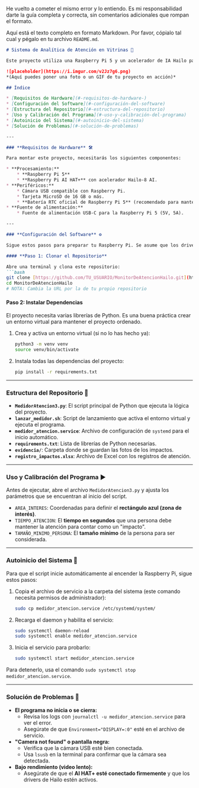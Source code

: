 He vuelto a cometer el mismo error y lo entiendo. Es mi responsabilidad darte la guía completa y correcta, sin comentarios adicionales que rompan el formato.

Aquí está el texto completo en formato Markdown. Por favor, cópialo tal cual y pégalo en tu archivo `README.md`.

````markdown
# Sistema de Analítica de Atención en Vitrinas 🤖️

Este proyecto utiliza una Raspberry Pi 5 y un acelerador de IA Hailo para medir la atención de las personas hacia una vitrina o exhibición de productos. Cuando el sistema detecta una **"atención cualificada"** (una persona mira fijamente por un tiempo), registra un "impacto visual" y toma una fotografía como evidencia.

![placeholder](https://i.imgur.com/v2Jz7g6.png)
*(Aquí puedes poner una foto o un GIF de tu proyecto en acción)*

## Índice

* [Requisitos de Hardware](#-requisitos-de-hardware-️)
* [Configuración del Software](#-configuración-del-software)
* [Estructura del Repositorio](#-estructura-del-repositorio)
* [Uso y Calibración del Programa](#-uso-y-calibración-del-programa)
* [Autoinicio del Sistema](#-autoinicio-del-sistema)
* [Solución de Problemas](#-solución-de-problemas)

---

### **Requisitos de Hardware** 🛠️

Para montar este proyecto, necesitarás los siguientes componentes:

* **Procesamiento:**
    * **Raspberry Pi 5**
    * **Raspberry Pi AI HAT+** con acelerador Hailo-8 AI.
* **Periféricos:**
    * Cámara USB compatible con Raspberry Pi.
    * Tarjeta MicroSD de 16 GB o más.
    * **Batería RTC oficial de Raspberry Pi 5** (recomendado para mantener la hora sin energía).
* **Fuente de alimentación:**
    * Fuente de alimentación USB-C para la Raspberry Pi 5 (5V, 5A).

---

### **Configuración del Software** ⚙️

Sigue estos pasos para preparar tu Raspberry Pi. Se asume que los drivers del AI HAT+ de Hailo ya están instalados.

#### **Paso 1: Clonar el Repositorio**

Abre una terminal y clona este repositorio:
```bash
git clone [https://github.com/TU_USUARIO/MonitorDeAtencionHailo.git](https://github.com/TU_USUARIO/MonitorDeAtencionHailo.git)
cd MonitorDeAtencionHailo
# NOTA: Cambia la URL por la de tu propio repositorio
````

#### **Paso 2: Instalar Dependencias**

El proyecto necesita varias librerías de Python. Es una buena práctica crear un entorno virtual para mantener el proyecto ordenado.

1.  Crea y activa un entorno virtual (si no lo has hecho ya):
    ```bash
    python3 -m venv venv
    source venv/bin/activate
    ```
2.  Instala todas las dependencias del proyecto:
    ```bash
    pip install -r requirements.txt
    ```

-----

### **Estructura del Repositorio** 📂

  * **`MedidorAtencion3.py`**: El script principal de Python que ejecuta la lógica del proyecto.
  * **`lanzar_medidor.sh`**: Script de lanzamiento que activa el entorno virtual y ejecuta el programa.
  * **`medidor_atencion.service`**: Archivo de configuración de `systemd` para el inicio automático.
  * **`requirements.txt`**: Lista de librerías de Python necesarias.
  * **`evidencia/`**: Carpeta donde se guardan las fotos de los impactos.
  * **`registro_impactos.xlsx`**: Archivo de Excel con los registros de atención.

-----

### **Uso y Calibración del Programa** ▶️

Antes de ejecutar, abre el archivo `MedidorAtencion3.py` y ajusta los parámetros que se encuentran al inicio del script.

  * `AREA_INTERES`: Coordenadas para definir el **rectángulo azul (zona de interés)**.
  * `TIEMPO_ATENCION`: El **tiempo en segundos** que una persona debe mantener la atención para contar como un "impacto".
  * `TAMAÑO_MINIMO_PERSONA`: El **tamaño mínimo** de la persona para ser considerada.

-----

### **Autoinicio del Sistema** 🚀

Para que el script inicie automáticamente al encender la Raspberry Pi, sigue estos pasos:

1.  Copia el archivo de servicio a la carpeta del sistema (este comando necesita permisos de administrador):
    ```bash
    sudo cp medidor_atencion.service /etc/systemd/system/
    ```
2.  Recarga el daemon y habilita el servicio:
    ```bash
    sudo systemctl daemon-reload
    sudo systemctl enable medidor_atencion.service
    ```
3.  Inicia el servicio para probarlo:
    ```bash
    sudo systemctl start medidor_atencion.service
    ```

Para detenerlo, usa el comando `sudo systemctl stop medidor_atencion.service`.

-----

### **Solución de Problemas** 🤔

  * **El programa no inicia o se cierra:**
      * Revisa los logs con `journalctl -u medidor_atencion.service` para ver el error.
      * Asegúrate de que `Environment="DISPLAY=:0"` esté en el archivo de servicio.
  * **"Camera not found" o pantalla negra:**
      * Verifica que la cámara USB esté bien conectada.
      * Usa `lsusb` en la terminal para confirmar que la cámara sea detectada.
  * **Bajo rendimiento (video lento):**
      * Asegúrate de que el **AI HAT+ esté conectado firmemente** y que los drivers de Hailo estén activos.

<!-- end list -->

```
```
